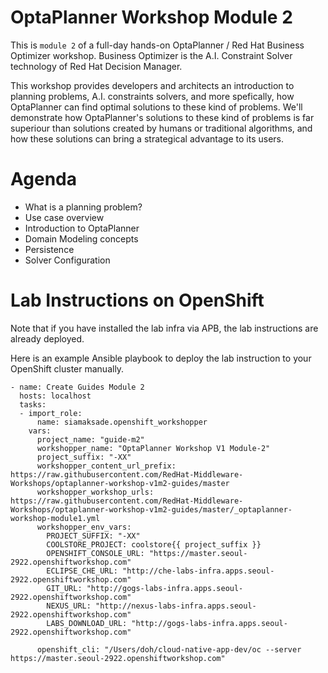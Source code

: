 OptaPlanner Workshop Module 2
===
This is `module 2` of a full-day hands-on OptaPlanner / Red Hat Business Optimizer workshop. Business Optimizer is the A.I. Constraint Solver technology of Red Hat Decision Manager.

This workshop provides developers and architects an introduction to planning problems, A.I. constraints solvers, and more spefically, how OptaPlanner can find optimal solutions to these kind of problems. We'll demonstrate how OptaPlanner's solutions to these kind of problems is far superiour than solutions created by humans or traditional algorithms, and how these solutions can bring a strategical advantage to its users.

Agenda
===
* What is a planning problem?
* Use case overview
* Introduction to OptaPlanner
* Domain Modeling concepts
* Persistence
* Solver Configuration


Lab Instructions on OpenShift
===

Note that if you have installed the lab infra via APB, the lab instructions are already deployed.

Here is an example Ansible playbook to deploy the lab instruction to your OpenShift cluster manually.
```
- name: Create Guides Module 2
  hosts: localhost
  tasks:
  - import_role:
      name: siamaksade.openshift_workshopper
    vars:
      project_name: "guide-m2"
      workshopper_name: "OptaPlanner Workshop V1 Module-2"
      project_suffix: "-XX"
      workshopper_content_url_prefix: https://raw.githubusercontent.com/RedHat-Middleware-Workshops/optaplanner-workshop-v1m2-guides/master
      workshopper_workshop_urls: https://raw.githubusercontent.com/RedHat-Middleware-Workshops/optaplanner-workshop-v1m2-guides/master/_optaplanner-workshop-module1.yml
      workshopper_env_vars:
        PROJECT_SUFFIX: "-XX"
        COOLSTORE_PROJECT: coolstore{{ project_suffix }}
        OPENSHIFT_CONSOLE_URL: "https://master.seoul-2922.openshiftworkshop.com"
        ECLIPSE_CHE_URL: "http://che-labs-infra.apps.seoul-2922.openshiftworkshop.com"
        GIT_URL: "http://gogs-labs-infra.apps.seoul-2922.openshiftworkshop.com"
        NEXUS_URL: "http://nexus-labs-infra.apps.seoul-2922.openshiftworkshop.com"
        LABS_DOWNLOAD_URL: "http://gogs-labs-infra.apps.seoul-2922.openshiftworkshop.com"

      openshift_cli: "/Users/doh/cloud-native-app-dev/oc --server https://master.seoul-2922.openshiftworkshop.com"
```
